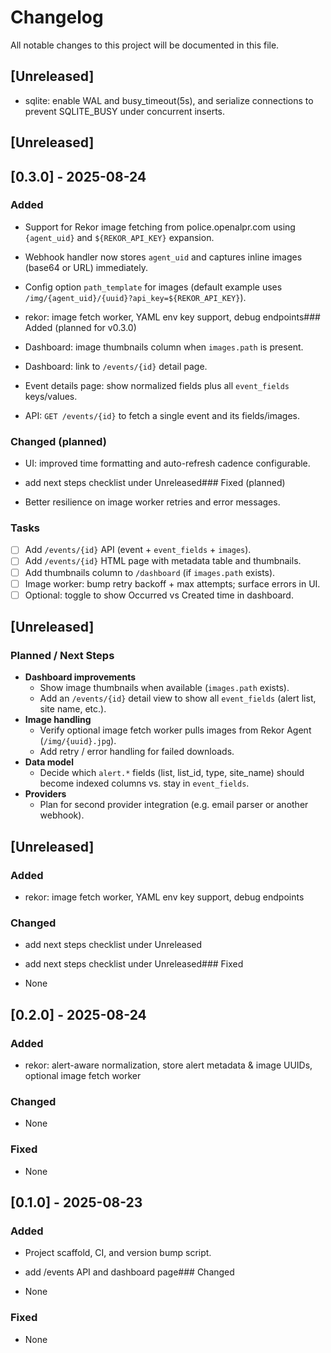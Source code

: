 # Changelog
All notable changes to this project will be documented in this file.

## [Unreleased]
- sqlite: enable WAL and busy_timeout(5s), and serialize connections to prevent SQLITE_BUSY under concurrent inserts.

## [Unreleased]

## [0.3.0] - 2025-08-24
### Added
- Support for Rekor image fetching from police.openalpr.com using `{agent_uid}` and `${REKOR_API_KEY}` expansion.
- Webhook handler now stores `agent_uid` and captures inline images (base64 or URL) immediately.
- Config option `path_template` for images (default example uses `/img/{agent_uid}/{uuid}?api_key=${REKOR_API_KEY}`).



- rekor: image fetch worker, YAML env key support, debug endpoints### Added (planned for v0.3.0)
- Dashboard: image thumbnails column when `images.path` is present.
- Dashboard: link to `/events/{id}` detail page.
- Event details page: show normalized fields plus all `event_fields` keys/values.
- API: `GET /events/{id}` to fetch a single event and its fields/images.

### Changed (planned)
- UI: improved time formatting and auto-refresh cadence configurable.


- add next steps checklist under Unreleased### Fixed (planned)
- Better resilience on image worker retries and error messages.

### Tasks
- [ ] Add `/events/{id}` API (event + `event_fields` + `images`).
- [ ] Add `/events/{id}` HTML page with metadata table and thumbnails.
- [ ] Add thumbnails column to `/dashboard` (if `images.path` exists).
- [ ] Image worker: bump retry backoff + max attempts; surface errors in UI.
- [ ] Optional: toggle to show Occurred vs Created time in dashboard.

## [Unreleased]

### Planned / Next Steps
- **Dashboard improvements**
  - Show image thumbnails when available (`images.path` exists).
  - Add an `/events/{id}` detail view to show all `event_fields` (alert list, site name, etc.).
- **Image handling**
  - Verify optional image fetch worker pulls images from Rekor Agent (`/img/{uuid}.jpg`).
  - Add retry / error handling for failed downloads.
- **Data model**
  - Decide which `alert.*` fields (list, list_id, type, site_name) should become indexed columns vs. stay in `event_fields`.
- **Providers**
  - Plan for second provider integration (e.g. email parser or another webhook).


## [Unreleased]
### Added
- rekor: image fetch worker, YAML env key support, debug endpoints

### Changed
- add next steps checklist under Unreleased


- add next steps checklist under Unreleased### Fixed
- None
## [0.2.0] - 2025-08-24
### Added
- rekor: alert-aware normalization, store alert metadata & image UUIDs, optional image fetch worker

### Changed
- None

### Fixed
- None

## [0.1.0] - 2025-08-23
### Added
- Project scaffold, CI, and version bump script.


- add /events API and dashboard page### Changed
- None

### Fixed
- None

